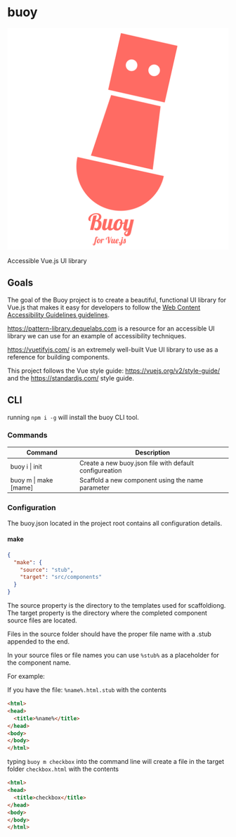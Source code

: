# buoy

![Buoy logo](./buoylogo.png)

Accessible Vue.js UI library

## Goals

The goal of the Buoy project is to create a beautiful, functional UI library for Vue.js that makes it easy for developers to follow the [Web Content Accessibility Guidelines guidelines](https://www.w3.org/WAI/intro/wcag).

https://pattern-library.dequelabs.com is a resource for an accessible UI library we can use for an example of accessibility techniques.

https://vuetifyjs.com/ is an extremely well-built Vue UI library to use as a reference for building components.

This project follows the Vue style guide: https://vuejs.org/v2/style-guide/ and the https://standardjs.com/ style guide.

## CLI

running `npm i -g` will install the buoy CLI tool.
### Commands

| Command | Description |
| --- | --- |
| buoy i &#124; init | Create a new buoy.json file with default configureation |
| buoy m &#124; make [mame] | Scaffold a new component using the name parameter |

### Configuration

The buoy.json located in the project root contains all configuration details.

#### make

```json
{
  "make": {
    "source": "stub",
    "target": "src/components"
  }
}
```

The source property is the directory to the templates used for scaffoldiong.  
The target property is the directory where the completed component source files are located.

Files in the source folder should have the proper file name with a .stub appended to the end.

In your source files or file names you can use `%stub%` as a placeholder for the component name.

For example:

If you have the file: `%name%.html.stub` with the contents

```html
<html>
<head>
  <title>%name%</title>
</head>
<body>
</body>
</html>
```

typing `buoy m checkbox` into the command line will create a file in the target folder `checkbox.html` with the contents

```html
<html>
<head>
  <title>checkbox</title>
</head>
<body>
</body>
</html>
```
